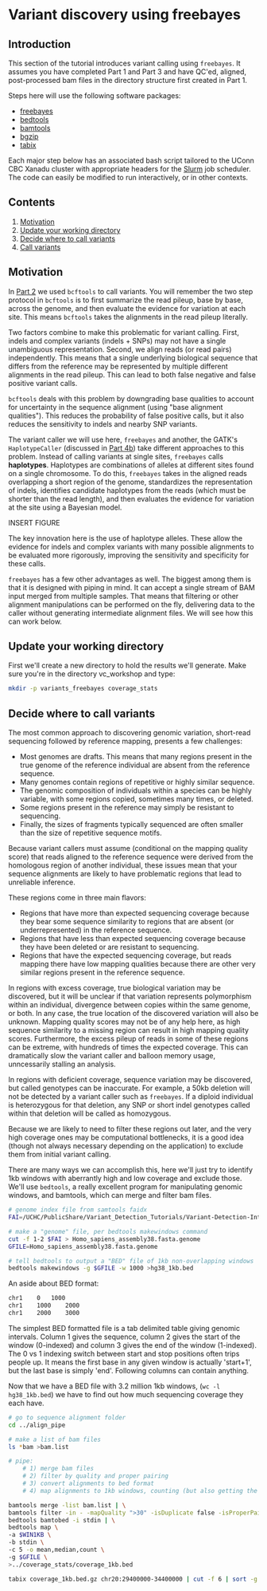 # Variant discovery using freebayes

## Introduction

This section of the tutorial introduces variant calling using `freebayes`. It assumes you have completed Part 1 and Part 3 and have QC'ed, aligned, post-processed bam files in the directory structure first created in Part 1. 

Steps here will use the following software packages:

- [ freebayes ](https://github.com/ekg/freebayes)
- [ bedtools ](https://bedtools.readthedocs.io/en/latest/)
- [ bamtools ](https://github.com/pezmaster31/bamtools)
- [ bgzip ](http://www.htslib.org/doc/bgzip.html)
- [ tabix ](http://www.htslib.org/doc/tabix.html)

Each major step below has an associated bash script tailored to the UConn CBC Xanadu cluster with appropriate headers for the [Slurm](https://slurm.schedmd.com/documentation.html) job scheduler. The code can easily be modified to run interactively, or in other contexts. 

## Contents
  
1.    [ Motivation ](#Motivation)
1.    [ Update your working directory ](#Update-your-working-directory)  
2.    [ Decide where to call variants ]()
3.    [ Call variants ]()


## Motivation

In [Part 2](/Part2_bcftools.md) we used `bcftools` to call variants. You will remember the two step protocol in `bcftools` is to first summarize the read pileup, base by base, across the genome, and then evaluate the evidence for variation at each site. This means `bcftools` takes the alignments in the read pileup literally. 

Two factors combine to make this problematic for variant calling. First, indels and complex variants (indels + SNPs) may not have a single unambiguous representation. Second, we align reads (or read pairs) independently. This means that a single underlying biological sequence that differs from the reference may be represented by multiple different alignments in the read pileup. This can lead to both false negative and false positive variant calls. 

`bcftools` deals with this problem by downgrading base qualities to account for uncertainty in the sequence alignment (using "base alignment qualities"). This reduces the probability of false positive calls, but it also reduces the sensitivity to indels and nearby SNP variants. 

The variant caller we will use here, `freebayes` and another, the GATK's `HaplotypeCaller` (discussed in [Part 4b](Part4b_gatk.md)) take different approaches to this problem. Instead of calling variants at single sites, `freebayes` calls __haplotypes__. Haplotypes are combinations of alleles at different sites found on a single chromosome. To do this, `freebayes` takes in the aligned reads overlapping a short region of the genome, standardizes the representation of indels, identifies candidate haplotypes from the reads (which must be shorter than the read length), and then evaluates the evidence for variation at the site using a Bayesian model. 

INSERT FIGURE

The key innovation here is the use of haplotype alleles. These allow the evidence for indels and complex variants with many possible alignments to be evaluated more rigorously, improving the sensitivity and specificity for these calls. 

`freebayes` has a few other advantages as well. The biggest among them is that it is designed with piping in mind. It can accept a single stream of BAM input merged from multiple samples. That means that filtering or other alignment manipulations can be performed on the fly, delivering data to the caller without generating intermediate alignment files. We will see how this can work below. 


## Update your working directory

First we'll create a new directory to hold the results we'll generate. Make sure you're in the directory vc_workshop and type:

```bash
mkdir -p variants_freebayes coverage_stats
```

## Decide where to call variants

The most common approach to discovering genomic variation, short-read sequencing followed by reference mapping, presents a few challenges:
- Most genomes are drafts. This means that many regions present in the true genome of the reference individual are absent from the reference sequence. 
- Many genomes contain regions of repetitive or highly similar sequence. 
- The genomic composition of individuals within a species can be highly variable, with some regions copied, sometimes many times, or deleted. 
- Some regions present in the reference may simply be resistant to sequencing. 
- Finally, the sizes of fragments typically sequenced are often smaller than the size of repetitive sequence motifs. 

Because variant callers must assume (conditional on the mapping quality score) that reads aligned to the reference sequence were derived from the homologous region of another individual, these issues mean that your sequence alignments are likely to have problematic regions that lead to unreliable inference. 

These regions come in three main flavors:
- Regions that have more than expected sequencing coverage because they bear some sequence similarity to regions that are absent (or underrepresented) in the reference sequence. 
- Regions that have less than expected sequencing coverage because they have been deleted or are resistant to sequencing. 
- Regions that have the expected sequencing coverage, but reads mapping there have low mapping qualities because there are other very similar regions present in the reference sequence. 

In regions with excess coverage, true biological variation may be discovered, but it will be unclear if that variation represents polymorphism within an individual, divergence between copies within the same genome, or both. In any case, the true location of the discovered variation will also be unknown. Mapping quality scores may not be of any help here, as high sequence similarity to a missing region can result in high mapping quality scores. Furthermore, the excess pileup of reads in some of these regions can be extreme, with hundreds of times the expected coverage. This can dramatically slow the variant caller and balloon memory usage, unncessarily stalling an analysis. 

In regions with deficient coverage, sequence variation may be discovered, but called genotypes can be inaccurate. For example, a 50kb deletion will not be detected by a variant caller such as `freebayes`. If a diploid individual is heterozygous for that deletion, any SNP or short indel genotypes called within that deletion will be called as homozygous. 

Because we are likely to need to filter these regions out later, and the very high coverage ones may be computational bottlenecks, it is a good idea (though not always necessary depending on the application) to exclude them from initial variant calling. 

There are many ways we can accomplish this, here we'll just try to identify 1kb windows with aberrantly high and low coverage and exclude those. We'll use `bedtools`, a really excellent program for manipulating genomic windows, and bamtools, which can merge and filter bam files. 

```bash
# genome index file from samtools faidx
FAI=/UCHC/PublicShare/Variant_Detection_Tutorials/Variant-Detection-Introduction-GATK_all/resources_all/Homo_sapiens_assembly38.fasta.fai

# make a "genome" file, per bedtools makewindows command
cut -f 1-2 $FAI > Homo_sapiens_assembly38.fasta.genome
GFILE=Homo_sapiens_assembly38.fasta.genome

# tell bedtools to output a "BED" file of 1kb non-overlapping windows
bedtools makewindows -g $GFILE -w 1000 >hg38_1kb.bed
```

An aside about BED format:

```bash
chr1	0	1000
chr1	1000	2000
chr1	2000	3000
```

The simplest BED formatted file is a tab delimited table giving genomic intervals. Column 1 gives the sequence, column 2 gives the start of the window (0-indexed) and column 3 gives the end of the window (1-indexed). The 0 vs 1 indexing switch between start and stop positions often trips people up. It means the first base in any given window is actually 'start+1', but the last base is simply 'end'. Following columns can contain anything. 

Now that we have a BED file with 3.2 million 1kb windows, (`wc -l hg38_1kb.bed`) we have to find out how much sequencing coverage they each have. 

```bash
# go to sequence alignment folder
cd ../align_pipe

# make a list of bam files
ls *bam >bam.list

# pipe:
	# 1) merge bam files
	# 2) filter by quality and proper pairing
	# 3) convert alignments to bed format
	# 4) map alignments to 1kb windows, counting (but also getting the mean and median of the mapping quality score from column 5)

bamtools merge -list bam.list | \
bamtools filter -in - -mapQuality ">30" -isDuplicate false -isProperPair true | \
bedtools bamtobed -i stdin | \
bedtools map \
-a $WIN1KB \
-b stdin \
-c 5 -o mean,median,count \
-g $GFILE \
>../coverage_stats/coverage_1kb.bed
```










```bash
tabix coverage_1kb.bed.gz chr20:29400000-34400000 | cut -f 6 | sort -g | awk '{x=100}{$1=int($1/x)*x}{print $1}' | uniq -c
```